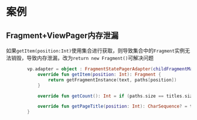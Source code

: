 # 案例

## Fragment+ViewPager内存泄漏

如果`getItem(position:Int)`使用集合进行获取，则导致集合中的`Fragment`实例无法销毁，导致内存泄漏，改为`return new Fragment()`可解决问题

```kotlin
        vp.adapter = object : FragmentStatePagerAdapter(childFragmentManager) {
            override fun getItem(position: Int): Fragment {
                return getFragmentInstance(text, paths[position])
            }

            override fun getCount(): Int = if (paths.size == titles.size) paths.size else 0

            override fun getPageTitle(position: Int): CharSequence? = titles[position]
        }
```

